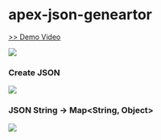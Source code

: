 # apex-json-geneartor
<a href="https://www.youtube.com/watch?v=a66RE_p0lP0" target="_blank">>> Demo Video</a>  

<img src="http://f.st-hatena.com/images/fotolife/t/tyoshikawa1106/20150414/20150414200232.png" />

### Create JSON
<img src="http://f.st-hatena.com/images/fotolife/t/tyoshikawa1106/20150414/20150414203458.png" />

### JSON String → Map&lt;String, Object&gt;
<img src="http://f.st-hatena.com/images/fotolife/t/tyoshikawa1106/20150414/20150414203619.png" />
